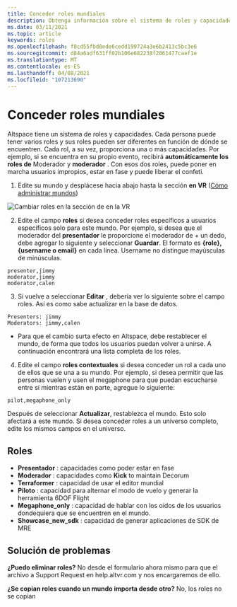 ```yaml
---
title: Conceder roles mundiales
description: Obtenga información sobre el sistema de roles y capacidades y obtenga instrucciones paso a paso para conceder a los usuarios roles en sus AltspaceVR mundos.
ms.date: 03/11/2021
ms.topic: article
keywords: roles
ms.openlocfilehash: f8cd55fbd8ede6cedd199724a3e6b2413c5bc3e6
ms.sourcegitcommit: d84a6adf631ff02b106e682238f2861477caef1e
ms.translationtype: MT
ms.contentlocale: es-ES
ms.lasthandoff: 04/08/2021
ms.locfileid: "107213690"
---
```

# <a name="granting-world-roles"></a>Conceder roles mundiales

Altspace tiene un sistema de roles y capacidades. Cada persona puede tener varios roles y sus roles pueden ser diferentes en función de dónde se encuentren. Cada rol, a su vez, proporciona una o más capacidades. Por ejemplo, si se encuentra en su propio evento, recibirá **automáticamente los roles de** Moderador y **moderador** . Con esos dos roles, puede poner en marcha usuarios impropios, estar en fase y puede liberar el confeti. 

1. Edite su mundo y desplácese hacia abajo hasta la sección **en VR** ([Cómo administrar mundos](managing-worlds.md))

![Cambiar roles en la sección de en la VR](images/granting-roles.png)

2. Edite el campo **roles** si desea conceder roles específicos a usuarios específicos solo para este mundo. Por ejemplo, si desea que el moderador del **presentador** le proporcione el moderador de  +   un dedo, debe agregar lo siguiente y seleccionar **Guardar**.  El formato es **{role}, {username o email}** en cada línea. Username no distingue mayúsculas de minúsculas. 

```
presenter,jimmy
moderator,jimmy
moderator,calen
```

3. Si vuelve a seleccionar **Editar** , debería ver lo siguiente sobre el campo roles. Así es como sabe actualizar en la base de datos.

```
Presenters: jimmy
Moderators: jimmy,calen
```

* Para que el cambio surta efecto en Altspace, debe restablecer el mundo, de forma que todos los usuarios puedan volver a unirse. A continuación encontrará una lista completa de los roles.

4. Edite el campo **roles contextuales** si desea conceder un rol a cada uno de ellos que se una a su mundo. Por ejemplo, si desea permitir que las personas vuelen y usen el megaphone para que puedan escucharse entre sí mientras están en parte, agregue lo siguiente:

```
pilot,megaphone_only
```

Después de seleccionar **Actualizar**, restablezca el mundo. Esto solo afectará a este mundo. Si desea conceder roles a un universo completo, edite los mismos campos en el universo. 

## <a name="roles"></a>Roles 

* **Presentador** : capacidades como poder estar en fase
* **Moderador** : capacidades como **Kick** to maintain Decorum
* **Terraformer** : capacidad de usar el editor mundial
* **Piloto** : capacidad para alternar el modo de vuelo y generar la herramienta 6DOF Flight
* **Megaphone_only** : capacidad de hablar con los oídos de los usuarios dondequiera que se encuentren en el mundo.
* **Showcase_new_sdk** : capacidad de generar aplicaciones de SDK de MRE

## <a name="troubleshooting"></a>Solución de problemas

**¿Puedo eliminar roles?**
No desde el formulario ahora mismo para que el archivo a Support Request en help.altvr.com y nos encargaremos de ello.

**¿Se copian roles cuando un mundo importa desde otro?**
No, los roles no se copian